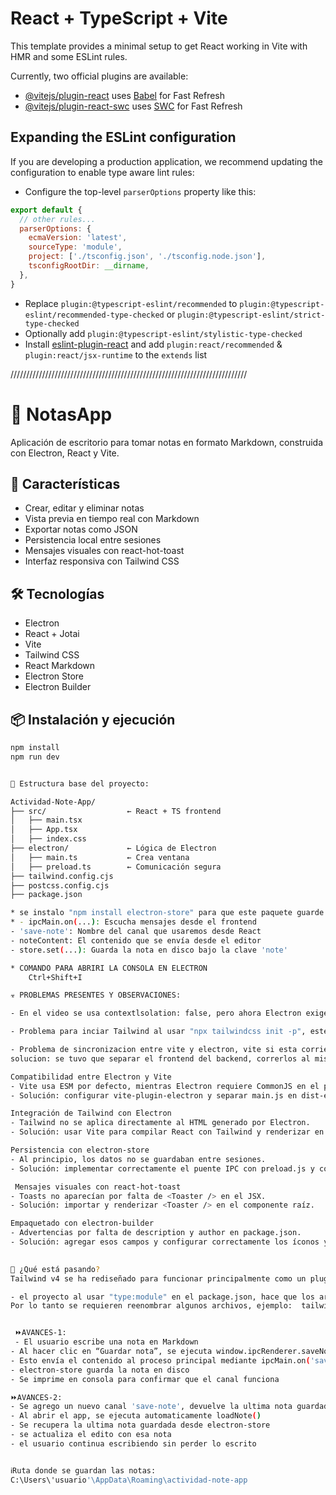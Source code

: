# React + TypeScript + Vite

This template provides a minimal setup to get React working in Vite with HMR and some ESLint rules.

Currently, two official plugins are available:

- [@vitejs/plugin-react](https://github.com/vitejs/vite-plugin-react/blob/main/packages/plugin-react/README.md) uses [Babel](https://babeljs.io/) for Fast Refresh
- [@vitejs/plugin-react-swc](https://github.com/vitejs/vite-plugin-react-swc) uses [SWC](https://swc.rs/) for Fast Refresh

## Expanding the ESLint configuration

If you are developing a production application, we recommend updating the configuration to enable type aware lint rules:

- Configure the top-level `parserOptions` property like this:

```js
export default {
  // other rules...
  parserOptions: {
    ecmaVersion: 'latest',
    sourceType: 'module',
    project: ['./tsconfig.json', './tsconfig.node.json'],
    tsconfigRootDir: __dirname,
  },
}
```

- Replace `plugin:@typescript-eslint/recommended` to `plugin:@typescript-eslint/recommended-type-checked` or `plugin:@typescript-eslint/strict-type-checked`
- Optionally add `plugin:@typescript-eslint/stylistic-type-checked`
- Install [eslint-plugin-react](https://github.com/jsx-eslint/eslint-plugin-react) and add `plugin:react/recommended` & `plugin:react/jsx-runtime` to the `extends` list



///////////////////////////////////////////////////////////////////////////
# 📝 NotasApp

Aplicación de escritorio para tomar notas en formato Markdown, construida con Electron, React y Vite.

## 🚀 Características

- Crear, editar y eliminar notas
- Vista previa en tiempo real con Markdown
- Exportar notas como JSON
- Persistencia local entre sesiones
- Mensajes visuales con react-hot-toast
- Interfaz responsiva con Tailwind CSS

## 🛠️ Tecnologías

- Electron
- React + Jotai
- Vite
- Tailwind CSS
- React Markdown
- Electron Store
- Electron Builder

## 📦 Instalación y ejecución

```bash
npm install
npm run dev


🧱 Estructura base del proyecto:

Actividad-Note-App/
├── src/                  ← React + TS frontend
│   ├── main.tsx
│   ├── App.tsx
│   ├── index.css
├── electron/             ← Lógica de Electron
│   ├── main.ts           ← Crea ventana
│   ├── preload.ts        ← Comunicación segura
├── tailwind.config.cjs
├── postcss.config.cjs
├── package.json

* se instalo "npm install electron-store" para que este paquete guarde datos en un archivo JSON local. 
* - ipcMain.on(...): Escucha mensajes desde el frontend
- 'save-note': Nombre del canal que usaremos desde React
- noteContent: El contenido que se envía desde el editor
- store.set(...): Guarda la nota en disco bajo la clave 'note'

* COMANDO PARA ABRIRI LA CONSOLA EN ELECTRON
    Ctrl+Shift+I

☣️ PROBLEMAS PRESENTES Y OBSERVACIONES:

- En el video se usa contextlsolation: false, pero ahora Electron exige contextlsolation: true por seguridad. (Asegurarse de usar preload.ts para exponer APIs seguras del renderer).

- Problema para inciar Tailwind al usar "npx tailwindcss init -p", este problema ocurre por un cambio importante en Tailwind CSS v4.x, que ya no incluye el CLI tradicional (tailwindcss/lib/cli.js). Por eso npx tailwindcss init -p y el intento de ejecutar el CLI directamente fallan.

- Problema de sincronizacion entre vite y electron, vite si esta corriendo, el build de electron se completo, pero electron no esta mostrando la ventana del frontend.
solucion: se tuvo que separar el frontend del backend, correrlos al mismo tiempo usando concurrently para ejecutar ambos procesos, se modifico el package.js, en package.json se valido de que electron ejecute directamente el archivo fuente main.ts.

Compatibilidad entre Electron y Vite
- Vite usa ESM por defecto, mientras Electron requiere CommonJS en el proceso principal.
- Solución: configurar vite-plugin-electron y separar main.js en dist-electron.

Integración de Tailwind con Electron
- Tailwind no se aplica directamente al HTML generado por Electron.
- Solución: usar Vite para compilar React con Tailwind y renderizar en el BrowserWindow.

Persistencia con electron-store
- Al principio, los datos no se guardaban entre sesiones.
- Solución: implementar correctamente el puente IPC con preload.js y contextBridge.

 Mensajes visuales con react-hot-toast
- Toasts no aparecían por falta de <Toaster /> en el JSX.
- Solución: importar y renderizar <Toaster /> en el componente raíz.

Empaquetado con electron-builder
- Advertencias por falta de description y author en package.json.
- Solución: agregar esos campos y configurar correctamente los íconos y directorios.

 
🧠 ¿Qué está pasando?
Tailwind v4 se ha rediseñado para funcionar principalmente como un plugin de PostCSS, y ya no expone el CLI como antes. Por eso no puedes usar npx tailwindcss init -p ni acceder a lib/cli.js.

- el proyecto al usar "type:module" en el package.json, hace que los archivos .js se interpreten como modulos ES, es por eso que no se puede usar module.exports, ya que es propio de CommonJS.
Por lo tanto se requieren reenombrar algunos archivos, ejemplo:  tailwind.config.js  --> tailwind.config.cjs


 ⏩AVANCES-1:
 - El usuario escribe una nota en Markdown
- Al hacer clic en “Guardar nota”, se ejecuta window.ipcRenderer.saveNote(markdown)
- Esto envía el contenido al proceso principal mediante ipcMain.on('save-note', ...)
- electron-store guarda la nota en disco
- Se imprime en consola para confirmar que el canal funciona

⏩AVANCES-2:
- Se agrego un nuevo canal 'save-note', devuelve la ultima nota guardada.
- Al abrir el app, se ejecuta automaticamente loadNote()
- Se recupera la ultima nota guardada desde electron-store
- se actualiza el edito con esa nota
- el usuario continua escribiendo sin perder lo escrito


ℹ️Ruta donde se guardan las notas:
C:\Users\'usuario'\AppData\Roaming\actividad-note-app